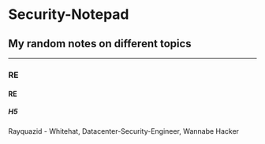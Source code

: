 # Security-Notepad
## My random notes on different topics
__________________________________________________________________________________________________________________________________________
### RE

#### RE
##### H5
Rayquazid - Whitehat, Datacenter-Security-Engineer, Wannabe Hacker
